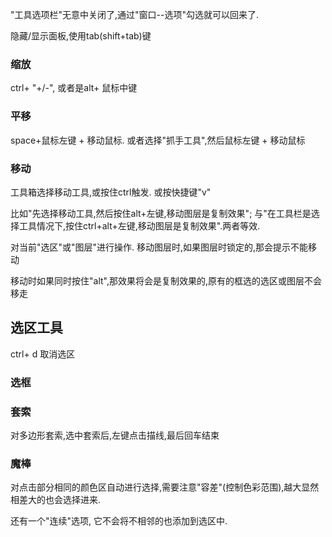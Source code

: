 
"工具选项栏"无意中关闭了,通过"窗口--选项"勾选就可以回来了.

隐藏/显示面板,使用tab(shift+tab)键
### 缩放

ctrl+ "+/-", 或者是alt+ 鼠标中键

### 平移

space+鼠标左键 + 移动鼠标.  或者选择"抓手工具",然后鼠标左键 + 移动鼠标

### 移动

工具箱选择移动工具,或按住ctrl触发. 或按快捷键"v"

比如"先选择移动工具,然后按住alt+左键,移动图层是复制效果"; 与"在工具栏是选择工具情况下,按住ctrl+alt+左键,移动图层是复制效果".两者等效.


对当前"选区"或"图层"进行操作.  移动图层时,如果图层时锁定的,那会提示不能移动

移动时如果同时按住"alt",那效果将会是复制效果的,原有的框选的选区或图层不会移走

## 选区工具

ctrl+ d  取消选区

### 选框

### 套索

对多边形套索,选中套索后,左键点击描线,最后回车结束

### 魔棒

对点击部分相同的颜色区自动进行选择,需要注意"容差"(控制色彩范围),越大显然相差大的也会选择进来.

还有一个"连续"选项, 它不会将不相邻的也添加到选区中. 



